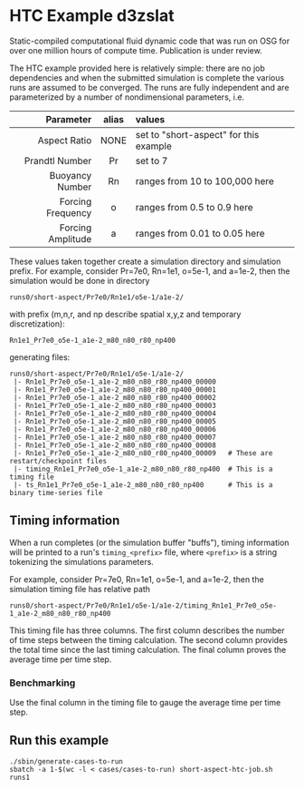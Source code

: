 HTC Example d3zslat
===================

Static-compiled computational fluid dynamic code that was run on OSG for over
one million hours of compute time. Publication is under review.

The HTC example provided here is relatively simple: there are no job
dependencies and when the submitted simulation is complete the various runs are
assumed to be converged. The runs are fully independent and are parameterized
by a number of nondimensional parameters, i.e. 

  Parameter         | alias | values
  -----------------:|:-----:|:--------------------------------------
  Aspect Ratio      |  NONE | set to "short-aspect" for this example
  Prandtl  Number   |   Pr  | set to 7
  Buoyancy Number   |   Rn  | ranges from 10 to 100,000 here
  Forcing Frequency |   o   | ranges from 0.5 to 0.9 here
  Forcing Amplitude |   a   | ranges from 0.01 to 0.05 here

These values taken together create a simulation directory and simulation
prefix. For example, consider Pr=7e0, Rn=1e1, o=5e-1, and a=1e-2, then the
simulation would be done in directory

    runs0/short-aspect/Pr7e0/Rn1e1/o5e-1/a1e-2/

with prefix (m,n,r, and np describe spatial x,y,z and temporary discretization):

    Rn1e1_Pr7e0_o5e-1_a1e-2_m80_n80_r80_np400

generating files:

    runs0/short-aspect/Pr7e0/Rn1e1/o5e-1/a1e-2/
     |- Rn1e1_Pr7e0_o5e-1_a1e-2_m80_n80_r80_np400_00000
     |- Rn1e1_Pr7e0_o5e-1_a1e-2_m80_n80_r80_np400_00001
     |- Rn1e1_Pr7e0_o5e-1_a1e-2_m80_n80_r80_np400_00002
     |- Rn1e1_Pr7e0_o5e-1_a1e-2_m80_n80_r80_np400_00003
     |- Rn1e1_Pr7e0_o5e-1_a1e-2_m80_n80_r80_np400_00004
     |- Rn1e1_Pr7e0_o5e-1_a1e-2_m80_n80_r80_np400_00005
     |- Rn1e1_Pr7e0_o5e-1_a1e-2_m80_n80_r80_np400_00006
     |- Rn1e1_Pr7e0_o5e-1_a1e-2_m80_n80_r80_np400_00007
     |- Rn1e1_Pr7e0_o5e-1_a1e-2_m80_n80_r80_np400_00008
     |- Rn1e1_Pr7e0_o5e-1_a1e-2_m80_n80_r80_np400_00009   # These are restart/checkpoint files
     |- timing_Rn1e1_Pr7e0_o5e-1_a1e-2_m80_n80_r80_np400  # This is a timing file
     |- ts_Rn1e1_Pr7e0_o5e-1_a1e-2_m80_n80_r80_np400      # This is a binary time-series file
 
Timing information
------------------

When a run completes (or the simulation buffer "buffs"), timing information
will be printed to a run's `timing_<prefix>` file, where `<prefix>` is a string
tokenizing the simulations parameters. 

For example, consider Pr=7e0, Rn=1e1, o=5e-1, and a=1e-2, then the simulation
timing file has relative path

    runs0/short-aspect/Pr7e0/Rn1e1/o5e-1/a1e-2/timing_Rn1e1_Pr7e0_o5e-1_a1e-2_m80_n80_r80_np400

This timing file has three columns. The first column describes the number of
time steps between the timing calculation. The second column provides the total
time since the last timing calculation. The final column proves the average time 
per time step.

### Benchmarking ###

Use the final column in the timing file to gauge the average time per time step.

Run this example
----------------

    ./sbin/generate-cases-to-run
    sbatch -a 1-$(wc -l < cases/cases-to-run) short-aspect-htc-job.sh runs1




